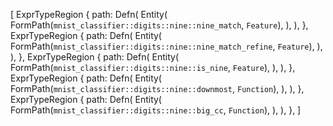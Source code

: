 [
    ExprTypeRegion {
        path: Defn(
            Entity(
                FormPath(`mnist_classifier::digits::nine::nine_match`, `Feature`),
            ),
        ),
    },
    ExprTypeRegion {
        path: Defn(
            Entity(
                FormPath(`mnist_classifier::digits::nine::nine_match_refine`, `Feature`),
            ),
        ),
    },
    ExprTypeRegion {
        path: Defn(
            Entity(
                FormPath(`mnist_classifier::digits::nine::is_nine`, `Feature`),
            ),
        ),
    },
    ExprTypeRegion {
        path: Defn(
            Entity(
                FormPath(`mnist_classifier::digits::nine::downmost`, `Function`),
            ),
        ),
    },
    ExprTypeRegion {
        path: Defn(
            Entity(
                FormPath(`mnist_classifier::digits::nine::big_cc`, `Function`),
            ),
        ),
    },
]